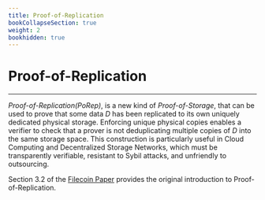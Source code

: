 ```yaml
---
title: Proof-of-Replication
bookCollapseSection: true
weight: 2
bookhidden: true
---
```


# Proof-of-Replication
---

_Proof-of-Replication(PoRep)_, is a new kind of _Proof-of-Storage_, that can be used to prove that some data _D_ has been replicated to its own uniquely dedicated physical storage.  Enforcing unique physical copies enables a verifier to check that a prover is not deduplicating multiple copies of _D_ into the same storage space.  This construction is particularly useful in Cloud Computing and Decentralized Storage Networks, which must be transparently verifiable, resistant to Sybil attacks, and unfriendly to outsourcing.

Section 3.2 of the [Filecoin Paper](https://filecoin.io/filecoin.pdf) provides the original introduction to Proof-of-Replication.
